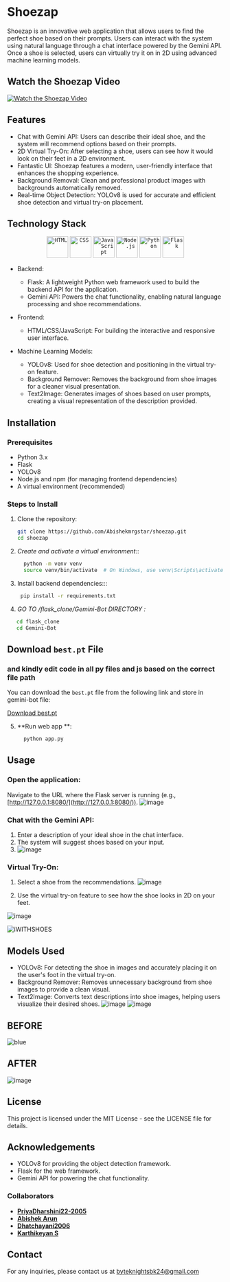 # Shoezap

Shoezap is an innovative web application that allows users to find the perfect shoe based on their prompts. Users can interact with the system using natural language through a chat interface powered by the Gemini API. Once a shoe is selected, users can virtually try it on in 2D using advanced machine learning models.

## Watch the Shoezap Video

[![Watch the Shoezap Video](https://img.shields.io/badge/Watch_the_Video-%23007bff?style=for-the-badge&logo=video&logoColor=white)](https://github.com/user-attachments/assets/ed89006b-5b2d-4409-9c12-cd0296971254)


 
## Features

- Chat with Gemini API: Users can describe their ideal shoe, and the system will recommend options based on their prompts.
- 2D Virtual Try-On: After selecting a shoe, users can see how it would look on their feet in a 2D environment.
- Fantastic UI: Shoezap features a modern, user-friendly interface that enhances the shopping experience.
- Background Removal: Clean and professional product images with backgrounds automatically removed.
- Real-time Object Detection: YOLOv8 is used for accurate and efficient shoe detection and virtual try-on placement.

## Technology Stack
<div align="center">
	<code><img width="50" src="https://user-images.githubusercontent.com/25181517/192158954-f88b5814-d510-4564-b285-dff7d6400dad.png" alt="HTML" title="HTML"/></code>
	<code><img width="50" src="https://user-images.githubusercontent.com/25181517/183898674-75a4a1b1-f960-4ea9-abcb-637170a00a75.png" alt="CSS" title="CSS"/></code>
	<code><img width="50" src="https://user-images.githubusercontent.com/25181517/117447155-6a868a00-af3d-11eb-9cfe-245df15c9f3f.png" alt="JavaScript" title="JavaScript"/></code>
	<code><img width="50" src="https://user-images.githubusercontent.com/25181517/183568594-85e280a7-0d7e-4d1a-9028-c8c2209e073c.png" alt="Node.js" title="Node.js"/></code>
	<code><img width="50" src="https://user-images.githubusercontent.com/25181517/183423507-c056a6f9-1ba8-4312-a350-19bcbc5a8697.png" alt="Python" title="Python"/></code>
	<code><img width="50" src="https://user-images.githubusercontent.com/25181517/183423775-2276e25d-d43d-4e58-890b-edbc88e915f7.png" alt="Flask" title="Flask"/></code>
</div>

- Backend:
  - Flask: A lightweight Python web framework used to build the backend API for the application.
  - Gemini API: Powers the chat functionality, enabling natural language processing and shoe recommendations.

- Frontend:
  - HTML/CSS/JavaScript: For building the interactive and responsive user interface.
  
- Machine Learning Models:
  - YOLOv8: Used for shoe detection and positioning in the virtual try-on feature.
  - Background Remover: Removes the background from shoe images for a cleaner visual presentation.
  - Text2Image: Generates images of shoes based on user prompts, creating a visual representation of the description provided.

## Installation

### Prerequisites

- Python 3.x
- Flask
- YOLOv8
- Node.js and npm (for managing frontend dependencies)
- A virtual environment (recommended)

### Steps to Install

1. Clone the repository:
   ```bash
   git clone https://github.com/Abishekmrgstar/shoezap.git
   cd shoezap
2. *Create and activate a virtual environment:*:
   ``` bash
     python -m venv venv
     source venv/bin/activate  # On Windows, use venv\Scripts\activate
3. Install backend dependencies:::
   ```bash
    pip install -r requirements.txt
4. *GO TO /flask_clone/Gemini-Bot DIRECTORY :*
```bash
   cd flask_clone
   cd Gemini-Bot

```
## Download `best.pt` File
### and kindly edit code in all py files and js based on the correct file path

You can download the `best.pt` file from the following link and store in gemini-bot file:

[Download best.pt](https://drive.google.com/file/d/10bGUTIv01ES-RzUPWLUPV9KmCjf9M0E1/view?usp=sharing)
  
       
5. **Run web app **:
    ```bash
      python app.py

## Usage

### Open the application:
Navigate to the URL where the Flask server is running (e.g., [http://127.0.0.1:8080/](http://127.0.0.1:8080/)).
![image](https://github.com/user-attachments/assets/1ffd84ed-55da-4e0c-9191-f1640616c747)

### Chat with the Gemini API:
1. Enter a description of your ideal shoe in the chat interface.
2. The system will suggest shoes based on your input.
3. ![image](https://github.com/user-attachments/assets/8864e4b2-eef2-4c4f-9ce1-0e2701fb7c5f)

### Virtual Try-On:
1. Select a shoe from the recommendations.
   ![image](https://github.com/user-attachments/assets/92ccf2c7-27af-4ae4-ad1b-783b71854f6a)

2. Use the virtual try-on feature to see how the shoe looks in 2D on your feet.

![image](https://github.com/user-attachments/assets/e00c5780-69d8-460b-a21c-544eaa900b6a)


![iWITHSHOES](https://github.com/user-attachments/assets/400888d6-fb6a-41f6-bca8-85fca84051c3)



## Models Used
- YOLOv8: For detecting the shoe in images and accurately placing it on the user's foot in the virtual try-on.
- Background Remover: Removes unnecessary background from shoe images to provide a clean visual.
- Text2Image: Converts text descriptions into shoe images, helping users visualize their desired shoes.
![image](https://github.com/user-attachments/assets/a4bd3c2e-b4cf-4a17-898e-b5becefa5527)
![image](https://github.com/user-attachments/assets/46144ba8-c88f-45a7-9d62-903c60d6edc6)

## BEFORE
![blue](https://github.com/user-attachments/assets/5928fb5a-f37b-4303-9795-9c638212a06e)

## AFTER
![image](https://github.com/user-attachments/assets/0a0c0ef0-5790-43ca-8919-1d943b057290)




## License
This project is licensed under the MIT License - see the LICENSE file for details.

## Acknowledgements
- YOLOv8 for providing the object detection framework.
- Flask for the web framework.
- Gemini API for powering the chat functionality.

### Collaborators

- **[PriyaDharshini22-2005](https://github.com/PriyaDharshini22-2005)**
- **[Abishek Arun](https://github.com/Abishekmrgstar)**
- **[Dhatchayani2006](https://github.com/Dhatchayani2006)**
- **[Karthikeyan S](https://github.com/karthikeyan261222)**
## Contact

For any inquiries, please contact us at [byteknightsbk24@gmail.com](mailto:byteknightsbk24@gmail.com)
